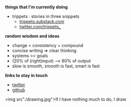 <b>things that I'm currently doing</b>

 - trippets : stories in three snippets
   - <a href="https://trippets.substack.com/">trippets.substack.com</a> 
   - <a href="https://twitter.com/trippets_">twitter.com/trippets_</a> 
  

<b>random wisdom and ideas</b>

- change = consistency + compound
- concise writing => clear thinking
- systems >< goals
- (20% of (right)input) --> 80% of output
- slow is smooth, smooth is fast, smart is fast

<b>links to stay in touch</b>

- <a href="https://twitter.com/kosengan_/followers">twitter</a>
- <a href="https://github.com/kosengan">github</a>


<img src"./drawing.jpg">If I have nothing much to do, I draw</img>
